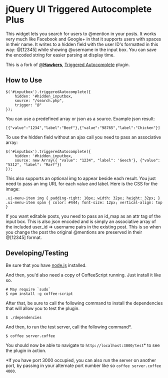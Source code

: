 jQuery UI Triggered Autocomplete Plus
====================

This widget lets you search for users to @mention in your posts.  It works very much like Facebook and Google+ in that it supports users with spaces in their name.  It writes to a hidden field with the user ID's formatted in this way: @[12345] while showing @username in the input box.  You can save the encoded string for easier parsing at display time.

This is a fork of [@**Hawkers**](https://github.com/Hawkers), [Triggered Autocomplete](https://github.com/Hawkers/triggeredAutocomplete) plugin.

## How to Use

```
$('#inputbox').triggeredAutocomplete({
	hidden: '#hidden_inputbox,
	source: "/search.php",
	trigger: "@" 
});
```

You can use a predefined array or json as a source.  Example json result:

```
[{"value":"1234","label":"Beef"},{"value":"98765","label":"Chicken"}]
```

To use the hidden field without an ajax call you need to pass an associative array:

```
$('#inputbox').triggeredAutocomplete({
	hidden: '#hidden_inputbox,
	source: new Array({ "value": "1234", "label": 'Geech'}, {"value": "5312", "label": "Marf"})
});
```

This also supports an optional img to appear beside each result.  You just need to pass an img URL for each value and label.  Here is the CSS for the image:

```
.ui-menu-item img { padding-right: 10px; width: 32px; height: 32px; }
.ui-menu-item span { color: #444; font-size: 12px; vertical-align: top }
```

If you want editable posts, you need to pass an id_map as an attr tag of the input box.  This is also json encoded and is simply an associative array of the included user_id => username pairs in the existing post. This is so when you change the post the original @mentions are preserved in their @[12345] format.

## Developing/Testing

Be sure that you have [node.js](http://nodejs.org/) installed. 

And then, you'd also need a copy of CoffeeScript running. Just install it like so.

    # May require `sudo`
    $ npm install -g coffee-script

After that, be sure to call the following command to install the dependencies that will allow you to test the plugin.

    $ ./dependencies

And then, to run the test server, call the following command*.

    $ coffee server.coffee

You should now be able to navigate to `http://localhost:3000/test`* to see the plugin in action.

*If you have port 3000 occupied, you can also run the server on another port, by passing in your alternate port number like so `coffee server.coffee 4000`.